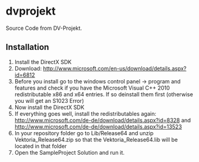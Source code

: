 # dvprojekt
Source Code from DV-Projekt.

## Installation
1. Install the DirectX SDK
  1. Download: http://www.microsoft.com/en-us/download/details.aspx?id=6812
  2. Before you install go to the windows control panel -> program and features and check if you have the Microsoft Visual C++ 2010 redistributable x86 and x64 entries. If so deinstall them first (otherwise you will get an S1023 Error)
  2. Now install the DirectX SDK
  3. If everything goes well, install the redistributables again: http://www.microsoft.com/de-de/download/details.aspx?id=8328 and http://www.microsoft.com/de-de/download/details.aspx?id=13523
2. In your repository folder go to Lib/Release64 and unzip Vektoria_Release64.zip so that the Vektoria_Release64.lib will be located in that folder
3. Open the SampleProject Solution and run it.
